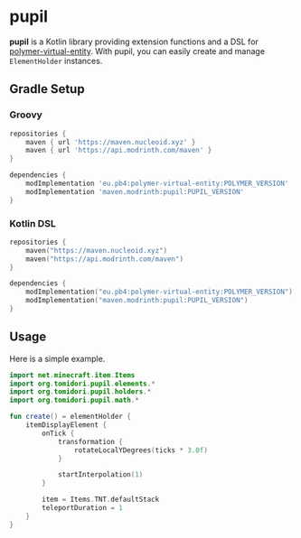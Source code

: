 # pupil

**pupil** is a Kotlin library providing extension functions and a DSL
for [polymer-virtual-entity](https://github.com/Patbox/polymer). With pupil, you can easily create and manage
`ElementHolder` instances.

## Gradle Setup

### Groovy

```groovy
repositories {
    maven { url 'https://maven.nucleoid.xyz' }
    maven { url 'https://api.modrinth.com/maven' }
}

dependencies {
    modImplementation 'eu.pb4:polymer-virtual-entity:POLYMER_VERSION'
    modImplementation 'maven.modrinth:pupil:PUPIL_VERSION'
}
```

### Kotlin DSL

```kotlin
repositories {
    maven("https://maven.nucleoid.xyz")
    maven("https://api.modrinth.com/maven")
}

dependencies {
    modImplementation("eu.pb4:polymer-virtual-entity:POLYMER_VERSION")
    modImplementation("maven.modrinth:pupil:PUPIL_VERSION")
}
```

## Usage

Here is a simple example.

```kotlin
import net.minecraft.item.Items
import org.tomidori.pupil.elements.*
import org.tomidori.pupil.holders.*
import org.tomidori.pupil.math.*

fun create() = elementHolder {
    itemDisplayElement {
        onTick {
            transformation {
                rotateLocalYDegrees(ticks * 3.0f)
            }

            startInterpolation(1)
        }

        item = Items.TNT.defaultStack
        teleportDuration = 1
    }
}
```